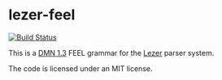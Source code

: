 # lezer-feel

[![Build Status](https://travis-ci.com/nikku/lezer-el.svg?branch=master)](https://travis-ci.com/nikku/lezer-feel)

This is a [DMN 1.3](https://www.omg.org/spec/DMN/1.3/) FEEL grammar for the
[Lezer](https://lezer.codemirror.net/) parser system.

The code is licensed under an MIT license.
